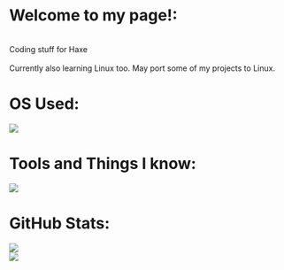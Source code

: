 # Welcome to my page!:
<br>Coding stuff for Haxe<br><br>
Currently also learning Linux too. May port some of my projects to Linux.

# OS Used: 
<img src="https://skillicons.dev/icons?i=windows,arch&perline=10"/>



# Tools and Things I know:
<img src="https://skillicons.dev/icons?i=haxe,haxeflixel,lua&perline=10"/>

 

# GitHub Stats:
![](https://github-readme-streak-stats.herokuapp.com/?user=Realmzer&theme=radical&hide_border=false)<br/>
![](https://github-readme-stats.vercel.app/api/top-langs/?username=Realmzer&theme=radical&hide_border=false&include_all_commits=false&count_private=false&layout=compact)
